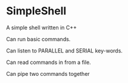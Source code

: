 # SimpleShell
A simple shell written in C++


Can run basic commands.

Can listen to PARALLEL and SERIAL key-words.

Can read commands in from a file.

Can pipe two commands together




